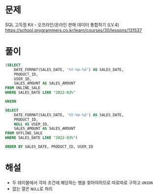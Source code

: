 # 문제
SQL 고득점 Kit - 오프라인/온라인 판매 데이터 통합하기 (LV.4)
https://school.programmers.co.kr/learn/courses/30/lessons/131537


# 풀이

```SQL
(SELECT
    DATE_FORMAT(SALES_DATE, '%Y-%m-%d') AS SALES_DATE,
    PRODUCT_ID,
    USER_ID,
    SALES_AMOUNT AS SALES_AMOUNT
FROM ONLINE_SALE
WHERE SALES_DATE LIKE "2022-03%"

UNION

SELECT
    DATE_FORMAT(SALES_DATE, '%Y-%m-%d') AS SALES_DATE,
    PRODUCT_ID,
    NULL AS USER_ID,
    SALES_AMOUNT AS SALES_AMOUNT
FROM OFFLINE_SALE
WHERE SALES_DATE LIKE "2022-03%")

ORDER BY SALES_DATE, PRODUCT_ID, USER_ID
```


# 해설
* 두 테이블에서 각자 조건에 해당하는 행을 찾아야하므로 따로따로 구하고 `UNION`
* 없는 열은 `NULL`로 처리